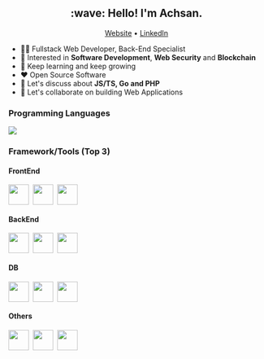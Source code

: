 <!-- Banner (TODO) -->

<h2 align="center">:wave: Hello! I'm Achsan.</h2>
<p align="center">
  <a href="https://aikuci.web.id">Website</a> •
  <a href="https://www.linkedin.com/in/muhammad-achsan-hujjatul-islam">LinkedIn</a>
</p>

- :technologist: Fullstack Web Developer, Back-End Specialist
- :monocle_face: Interested in **Software Development**, **Web Security** and
  **Blockchain**
- :seedling: Keep learning and keep growing
- :heart: Open Source Software
- :speech_balloon: Let's discuss about **JS/TS, Go and PHP**
- :handshake: Let's collaborate on building Web Applications

### Programming Languages

<div>
    <img src="https://skillicons.dev/icons?i=js,ts,go,php" />
</div>

### Framework/Tools (Top 3)

#### FrontEnd

<div>
<div style="display: flex; align-items: center; pointer-events: none; gap: 8px;">
<img loading="lazy" height="40" src="https://cdn.simpleicons.org/vue.js">
<img loading="lazy" height="40" src="https://cdn.simpleicons.org/nuxt.js">
<img loading="lazy" height="40" src="https://cdn.simpleicons.org/astro">
</div>
</div>

#### BackEnd

<div style="display: flex; align-items: center; pointer-events: none; gap: 8px;">
<img loading="lazy" height="40" src="https://cdn.simpleicons.org/hono">
<img loading="lazy" height="40" src="https://cdn.simpleicons.org/express">
<img loading="lazy" height="40" src="https://docs.gofiber.io/img/logo.svg" />
</div>

#### DB

<div style="display: flex; align-items: center; pointer-events: none; gap: 8px;">
<img loading="lazy" height="40" src="https://cdn.simpleicons.org/postgresql">
<img loading="lazy" height="40" src="https://cdn.simpleicons.org/redis">
<img loading="lazy" height="40" src="https://cdn.simpleicons.org/mongodb">
</div>

#### Others

<div style="display: flex; align-items: center; pointer-events: none; gap: 8px;">
<img loading="lazy" height="40" src="https://cdn.simpleicons.org/docker">
<img loading="lazy" height="40" src="https://cdn.simpleicons.org/selenium">
<img loading="lazy" height="40" src="https://cdn.simpleicons.org/d3.js">
</div>
